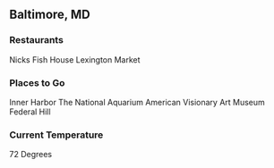 ## Baltimore, MD

### Restaurants
Nicks Fish House
Lexington Market

### Places to Go
Inner Harbor
The National Aquarium
American Visionary Art Museum
Federal Hill

### Current Temperature
72 Degrees
